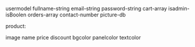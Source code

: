 usermodel
fullname-string
email-string
password-string
cart-array
isadmin-isBoolen
orders-array
contact-number
picture-db

product:

image
name
price
discount
bgcolor
panelcolor
textcolor
